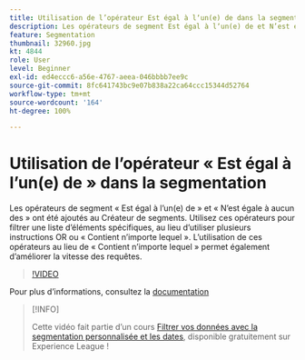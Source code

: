 ```yaml
---
title: Utilisation de l’opérateur Est égal à lʼun(e) de dans la segmentation
description: Les opérateurs de segment Est égal à lʼun(e) de et N’est égal à aucun des ont été ajoutés au Créateur de segments. Utilisez ces opérateurs pour filtrer une liste d’éléments spécifiques, au lieu d’utiliser plusieurs instructions OR ou Contient n’importe lequel. L’utilisation de ces opérateurs à la place de Contient n’importe lequel permet également d’améliorer la vitesse des requêtes.
feature: Segmentation
thumbnail: 32960.jpg
kt: 4844
role: User
level: Beginner
exl-id: ed4eccc6-a56e-4767-aeea-046bbbb7ee9c
source-git-commit: 8fc641743bc9e07b838a22ca64ccc15344d52764
workflow-type: tm+mt
source-wordcount: '164'
ht-degree: 100%

---
```


# Utilisation de l’opérateur « Est égal à l’un(e) de » dans la segmentation

Les opérateurs de segment « Est égal à lʼun(e) de » et « Nʼest égale à aucun des » ont été ajoutés au Créateur de segments. Utilisez ces opérateurs pour filtrer une liste d’éléments spécifiques, au lieu d’utiliser plusieurs instructions OR ou « Contient n’importe lequel ». L’utilisation de ces opérateurs au lieu de « Contient nʼimporte lequel » permet également dʼaméliorer la vitesse des requêtes.

>[!VIDEO](https://video.tv.adobe.com/v/32960/?quality=12&learn=on)

Pour plus d’informations, consultez la [documentation](https://experienceleague.adobe.com/docs/analytics/components/segmentation/segment-reference/seg-operators.html?lang=fr)

>[!INFO]
>
> Cette vidéo fait partie d’un cours [Filtrer vos données avec la segmentation personnalisée et les dates](https://experienceleague.adobe.com/?recommended=Analytics-U-1-2021.1.filterdata&amp;lang=fr), disponible gratuitement sur Experience League !
